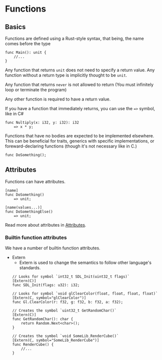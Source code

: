 # Functions

## Basics

Functions are defined using a Rust-style syntax, that being, the name comes before the type

```
func Main(): unit {
    //...
}
```

Any function that returns `unit` does not need to specify a return value. Any function without a return type is implicitly thought to be `unit`.

Any function that returns `never` is not allowed to return (You must infinitely loop or terminate the program)

Any other function is required to have a return value.

If you have a function that immediately returns, you can use the `=>` symbol, like in C#

```
func Nultiply(x: i32, y: i32): i32
    => x * y;
```

Functions that have no bodies are expected to be implemented elsewhere.
This can be beneficial for traits, generics with specific implementations, or foreward-declaring functions (though it's not necessary like in C.)

```
func DoSomething();
```

## Attributes

Functions can have attributes.

```
[name]
func DoSomething()
    => unit;

[name(values...)]
func DoSomethingElse()
    => unit;
```

Read more about attributes in [Attributes](Attributes.md).

### Builtin function attributes

We have a number of builtin function attributes.

- Extern
    - Extern is used to change the semantics to follow other language's standards.
    ```
    // Looks for symbol `int32_t SDL_Init(uint32_t flags)`
    [Extern(C)]
    func SDL_Init(flags: u32): i32;

    // Looks for symbol `void glClearColor(float, float, float, float)`
    [Extern(C, symbol="glClearColor")]
    func Gl.ClearColor(r: f32, g: f32, b: f32, a: f32);

    // Creates the symbol `uint32_t GetRandomChar()`
    [Extern(C)]
    func GetRandomChar(): char {
        return Random.Next<char>();
    }

    // Creates the symbol `void SomeLib_RenderCube()`
    [Extern(C, symbol="SomeLib_RenderCube")]
    func RenderCube() {
        //...
    }
    ```
